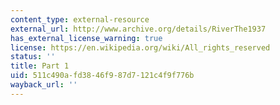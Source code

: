 ```yaml
---
content_type: external-resource
external_url: http://www.archive.org/details/RiverThe1937
has_external_license_warning: true
license: https://en.wikipedia.org/wiki/All_rights_reserved
status: ''
title: Part 1
uid: 511c490a-fd38-46f9-87d7-121c4f9f776b
wayback_url: ''
---
```

